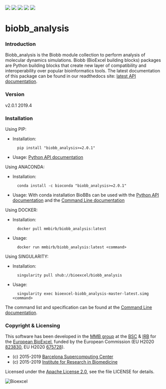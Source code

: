 [![](https://readthedocs.org/projects/biobb-analysis/badge/?version=latest)](https://biobb-analysis.readthedocs.io/en/latest/?badge=latest)
[![](https://img.shields.io/badge/install%20with-bioconda-brightgreen.svg?style=flat)](https://anaconda.org/bioconda/biobb_analysis)
[![](https://quay.io/repository/biocontainers/biobb_io/status)](https://hub.docker.com/r/mmbirb/biobb_analysis)
[![](https://www.singularity-hub.org/static/img/hosted-singularity--hub-%23e32929.svg)](https://singularity-hub.org/collections/2423)
[![](https://img.shields.io/badge/License-Apache%202.0-blue.svg)](https://opensource.org/licenses/Apache-2.0)

# biobb_analysis

### Introduction
Biobb_analysis is the Biobb module collection to perform analysis of molecular dynamics simulations.
Biobb (BioExcel building blocks) packages are Python building blocks that
create new layer of compatibility and interoperability over popular
bioinformatics tools.
The latest documentation of this package can be found in our readthedocs site:
[latest API documentation](http://biobb_analysis.readthedocs.io/en/latest/).

### Version
v2.0.1 2019.4

### Installation
Using PIP:
* Installation:


        pip install "biobb_analysis>=2.0.1"


* Usage: [Python API documentation](https://biobb-analysis.readthedocs.io/en/latest/modules.html)

Using ANACONDA:

* Installation:


        conda install -c bioconda "biobb_analysis>=2.0.1"


* Usage: With conda installation BioBBs can be used with the [Python API documentation](https://biobb-analysis.readthedocs.io/en/latest/modules.html) and the [Command Line documentation](https://biobb-analysis.readthedocs.io/en/latest/command_line.html)

Using DOCKER:

* Installation:


        docker pull mmbirb/biobb_analysis:latest


* Usage:


        docker run mmbirb/biobb_analysis:latest <command>


Using SINGULARITY:

* Installation:


        singularity pull shub://bioexcel/biobb_analysis


* Usage:


        singularity exec bioexcel-biobb_analysis-master-latest.simg <command>


The command list and specification can be found at the [Command Line documentation](https://biobb-analysis.readthedocs.io/en/latest/command_line.html).

### Copyright & Licensing
This software has been developed in the [MMB group](http://mmb.irbbarcelona.org) at the [BSC](http://www.bsc.es/) & [IRB](https://www.irbbarcelona.org/) for the [European BioExcel](http://bioexcel.eu/), funded by the European Commission (EU H2020 [823830](http://cordis.europa.eu/projects/823830), EU H2020 [675728](http://cordis.europa.eu/projects/675728)).

* (c) 2015-2019 [Barcelona Supercomputing Center](https://www.bsc.es/)
* (c) 2015-2019 [Institute for Research in Biomedicine](https://www.irbbarcelona.org/)

Licensed under the
[Apache License 2.0](https://www.apache.org/licenses/LICENSE-2.0), see the file LICENSE for details.

![](https://bioexcel.eu/wp-content/uploads/2019/04/Bioexcell_logo_1080px_transp.png "Bioexcel")
